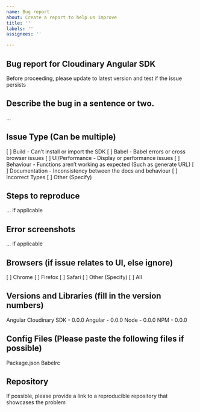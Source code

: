 ```yaml
---
name: Bug report
about: Create a report to help us improve
title: ''
labels: ''
assignees: ''

---
```


## Bug report for Cloudinary Angular SDK
Before proceeding, please update to latest version and test if the issue persists

## Describe the bug in a sentence or two.
…

## Issue Type (Can be multiple)
[ ] Build - Can’t install or import the SDK
[ ] Babel - Babel errors or cross browser issues
[ ] UI/Performance - Display or performance issues
[ ] Behaviour - Functions aren’t working as expected (Such as generate URL)
[ ] Documentation - Inconsistency between the docs and behaviour
[ ] Incorrect Types
[ ] Other (Specify)

## Steps to reproduce
… if applicable

## Error screenshots 
… if applicable

## Browsers (if issue relates to UI, else ignore)
[ ] Chrome
[ ] Firefox
[ ] Safari
[ ] Other (Specify)
[ ] All

## Versions and Libraries (fill in the version numbers)
Angular Cloudinary SDK - 0.0.0 
Angular - 0.0.0
Node - 0.0.0
NPM - 0.0.0

## Config Files (Please paste the following files if possible)
Package.json
Babelrc

## Repository
If possible, please provide a link to a reproducible repository that showcases the problem
